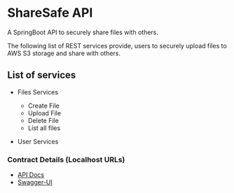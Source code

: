 # ShareSafe API
A SpringBoot API to securely share files with others. 

The following list of REST services provide, users to securely upload files to AWS S3 storage and share with others.

## List of services 
* Files Services
  * Create File
  * Upload File
  * Delete File
  * List all files


* User Services

### Contract Details (Localhost URLs)

* [API Docs](http://localhost:8080/v3/api-docs)
* [Swagger-UI](http://localhost:8080/swagger-ui/index.html?url=/v3/api-docs&validatorUrl=) 
